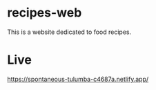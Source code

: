 # recipes-web
This is a website dedicated to food recipes.

# Live
https://spontaneous-tulumba-c4687a.netlify.app/
